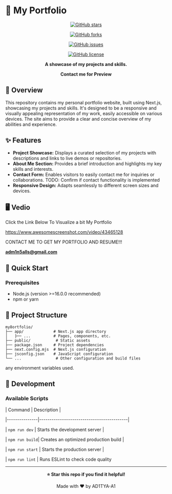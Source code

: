 # 🚀 My Portfolio

<div align="center">

[![GitHub stars](https://img.shields.io/github/stars/AD1TYA-A1/my8ortfolio?style=for-the-badge)](https://github.com/AD1TYA-A1/my8ortfolio/stargazers)

[![GitHub forks](https://img.shields.io/github/forks/AD1TYA-A1/my8ortfolio?style=for-the-badge)](https://github.com/AD1TYA-A1/my8ortfolio/network)

[![GitHub issues](https://img.shields.io/github/issues/AD1TYA-A1/my8ortfolio?style=for-the-badge)](https://github.com/AD1TYA-A1/my8ortfolio/issues)

[![GitHub license](https://img.shields.io/github/license/AD1TYA-A1/my8ortfolio?style=for-the-badge)](LICENSE)

**A showcase of my projects and skills.**

**Contact me for Preview** 


</div>

## 📖 Overview

This repository contains my personal portfolio website, built using Next.js, showcasing my projects and skills.  It's designed to be a responsive and visually appealing representation of my work, easily accessible on various devices.  The site aims to provide a clear and concise overview of my abilities and experience.

## ✨ Features

- **Project Showcase:** Displays a curated selection of my projects with descriptions and links to live demos or repositories.
- **About Me Section:** Provides a brief introduction and highlights my key skills and interests.
- **Contact Form:** Enables visitors to easily contact me for inquiries or collaborations.  TODO: Confirm if contact functionality is implemented
- **Responsive Design:** Adapts seamlessly to different screen sizes and devices.


## 🖥️ Vedio
   Click the Link Below To Visualize a bit My Portfolio
   
   
   https://www.awesomescreenshot.com/video/43465128


   CONTACT ME TO GET MY PORTFOLIO AND RESUME!!!
   
   **adm1n5alls@gmail.com**

## 🚀 Quick Start

### Prerequisites
- Node.js (version >=16.0.0 recommended)
- npm or yarn

## 📁 Project Structure

```
my8ortfolio/
├── app/             # Next.js app directory
│   ├── ...          # Pages, components, etc.
├── public/           # Static assets
├── package.json     # Project dependencies
├── next.config.mjs  # Next.js configuration
├── jsconfig.json    # JavaScript configuration
└── ...               # Other configuration and build files
```

any environment variables used.

## 🔧 Development

### Available Scripts

| Command       | Description                               |

|---------------|-------------------------------------------|

| `npm run dev` | Starts the development server             |

| `npm run build`| Creates an optimized production build      |

| `npm run start` | Starts the production server              |

| `npm run lint`  | Runs ESLint to check code quality        




---

<div align="center">

**⭐ Star this repo if you find it helpful!**

Made with ❤️ by AD1TYA-A1

</div>

